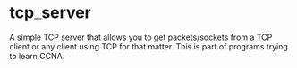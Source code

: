 # tcp_server
A simple TCP server that allows you to get packets/sockets from a TCP client or any client using TCP for that matter. This is part of programs trying to learn CCNA.
